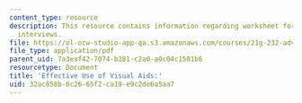 ```yaml
---
content_type: resource
description: This resource contains information regarding worksheet for strategic
  interviews.
file: https://ol-ocw-studio-app-qa.s3.amazonaws.com/courses/21g-232-advanced-speaking-and-critical-listening-skills-els-spring-2007/32ac858b6c2665f2ca19e9c2de6a5aa7_MIT21G_232S07_inv_workshee.pdf
file_type: application/pdf
parent_uid: 7a3eaf42-7074-b381-c2a0-a0c04c1581b6
resourcetype: Document
title: 'Effective Use of Visual Aids:'
uid: 32ac858b-6c26-65f2-ca19-e9c2de6a5aa7
---
```

